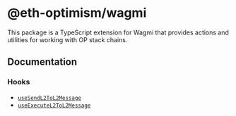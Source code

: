 # @eth-optimism/wagmi

This package is a TypeScript extension for Wagmi that provides actions and utilities for working with OP stack chains.

## Documentation

### Hooks

* [`useSendL2ToL2Message`](https://github.com/ethereum-optimism/ecosystem/tree/main/packages/wagmi/docs/useSendL2ToL2Message.md)
* [`useExecuteL2ToL2Message`](https://github.com/ethereum-optimism/ecosystem/tree/main/packages/wagmi/docs/useExecuteL2ToL2Message.md)
